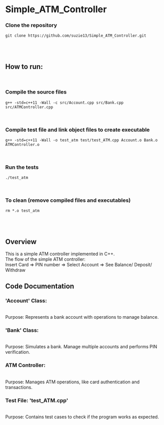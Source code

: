 # Simple_ATM_Controller

### Clone the repository

```
git clone https://github.com/suzie13/Simple_ATM_Controller.git
```
<br>
<br>

## How to run:
<br>

### Compile the source files
```
g++ -std=c++11 -Wall -c src/Account.cpp src/Bank.cpp src/ATMController.cpp
```
<br>

### Compile test file and link object files to create executable
```
g++ -std=c++11 -Wall -o test_atm test/test_ATM.cpp Account.o Bank.o ATMController.o
```
<br>

### Run the tests
```
./test_atm
```
<br>

### To clean (remove compiled files and executables)
```
rm *.o test_atm
```
<br>
<br>

## Overview
This is a simple ATM controller implemented in C++. <br>
The flow of the simple ATM controller: <br>
Insert Card => PIN number => Select Account => See Balance/ Deposit/ Withdraw <br>

## Code Documentation

### 'Account' Class:
<br>
Purpose: Represents a bank account with operations to manage balance.
<br>

### 'Bank' Class:
<br>
Purpose: Simulates a bank. Manage multiple accounts and performs PIN verification.
<br>

### ATM Controller:
<br>
Purpose: Manages ATM operations, like card authentication and transactions.
<br>

### Test File: 'test_ATM.cpp'
<br>
Purpose: Contains test cases to check if the program works as expected.
<br>
